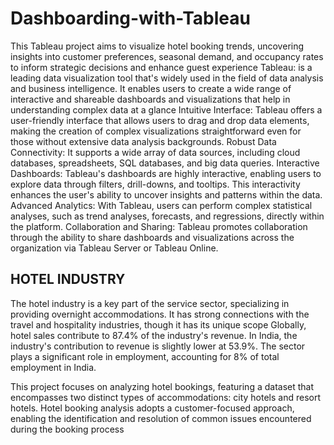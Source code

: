 # Dashboarding-with-Tableau
This Tableau project aims to visualize hotel booking trends, uncovering insights into customer preferences, seasonal demand, and occupancy rates to inform strategic decisions and enhance guest experience
Tableau: is a leading data visualization tool that's widely used in the field of data analysis and business intelligence. 
It enables users to create a wide range of interactive and shareable dashboards and visualizations that help in understanding complex data at a glance
Intuitive Interface: Tableau offers a user-friendly interface that allows users to drag and drop data elements, making the creation of complex visualizations straightforward even for those without extensive data analysis backgrounds.
Robust Data Connectivity: It supports a wide array of data sources, including cloud databases, spreadsheets, SQL databases, and big data queries.
Interactive Dashboards: Tableau's dashboards are highly interactive, enabling users to explore data through filters, drill-downs, and tooltips. This interactivity enhances the user's ability to uncover insights and patterns within the data.
Advanced Analytics: With Tableau, users can perform complex statistical analyses, such as trend analyses, forecasts, and regressions, directly within the platform. 
Collaboration and Sharing: Tableau promotes collaboration through the ability to share dashboards and visualizations across the organization via Tableau Server or Tableau Online. 



<h2>HOTEL INDUSTRY</h2>
The hotel industry is a key part of the service sector, specializing in providing overnight accommodations.
It has strong connections with the travel and hospitality industries, though it has its unique scope
Globally, hotel sales contribute to 87.4% of the industry's revenue.
In India, the industry's contribution to revenue is slightly lower at 53.9%.
The sector plays a significant role in employment, accounting for 8% of total employment in India.

This project focuses on analyzing hotel bookings, featuring a dataset that encompasses two distinct types of accommodations: city hotels and resort hotels. 
Hotel booking analysis adopts a customer-focused approach, enabling the identification and resolution of common issues encountered during the booking process



